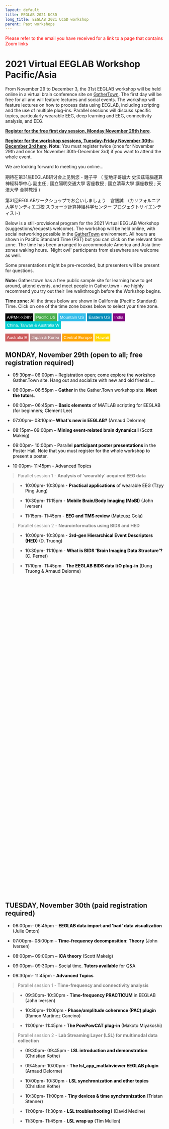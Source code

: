 ```yaml
---
layout: default
title: EEGLAB 2021 UCSD
long_title: EEGLAB 2021 UCSD workshop
parent: Past workshops
---
```

<!-- 
layout: redirect
redirect_link: https://sites.google.com/ucsd.edu/eeglab2020/eeglab-workshop -->

<font color=red>Please refer to the email you have received for a link to a page that contains Zoom links</font>

# 2021 Virtual EEGLAB Workshop Pacific/Asia

From November 29 to December 3, the 31st EEGLAB workshop will be held online in a virtual brain conference site on [GatherTown](https://gather.town/). The first day will be free for all and will feature lectures and social events. The workshop will feature lectures on how to process data using EEGLAB, including scripting and the use of multiple plug-ins. Parallel sessions will discuss specific topics, particularly wearable EEG, deep learning and EEG, connectivity analysis, and EEG.
 
[<b>Register for the free first day session, Monday November 29th here</b>](https://www.eventbrite.com/e/eeglab-workshop-day-1-free-tickets-182128179287).

[<b>Register for the workshop sessions, Tuesday-Friday November 30th-December 3rd here</b>](https://na.eventscloud.com/ereg/index.php?eventid=641115&). **Note:** You must register twice (once for November 29th and once for November 30th-December 3rd) if you want to attend the whole event.

We are looking forward to meeting you online...

期待在第31届EEGLAB研讨会上见到您 - 鍾子平 （ 聖地牙哥加大 史沃茲電腦運算神經科學中心 副主任 ;  國立陽明交通大學 客座教授 ;  國立清華大學 講座教授 ;  天津大學 合聘教授 )

第31回EEGLABワークショップでお会いしましょう　宮腰誠　(カリフォルニア大学サンディエゴ校 スウォーツ計算神経科学センター プロジェクトサイエンティスト)

Below is a still-provisional program for the 2021 Virtual EEGLAB Workshop (suggestions/requests welcome). The workshop will be held online, with social networking possible in the [GatherTown](https://gather.town/) environment. All hours are shown in Pacific Standard Time (PST) but you can click on the relevant time zone. The time has been arranged to accommodate America and Asia time zones waking hours. 'Night owl' participants from elsewhere are welcome as well.

Some presentations might be pre-recorded, but presenters will be present for questions.

**Note:** Gather.town has a free public sample site for learning how to get around, attend events, and meet people in Gather.town - we highly recommend you try out their live walkthrough before the Workshop begins.

**Time zone:** All the times below are shown in California (Pacific Standard) Time. Click on one of the time zone boxes below to select your time zone. 

<button onclick="changeFormat()" style="background-color: Black; color: White; border: none; padding: 5px 5px; text-align: center;">A/PM<->24hr</button>
<button onclick="changeTimezone('PST')" style="background-color: #4CAF50; color: white; border: none; padding: 5px 5px; text-align: center;">Pacific US</button>
<button onclick="changeTimezoneFromBase('PST','MST')" style="background-color:#34bdeb; color: white; border: none; padding: 5px 5px; text-align: center;">Mountain US</button>
<button onclick="changeTimezoneFromBase('PST','EST')" style="background-color: #008CBA; color: white; border: none; padding: 5px 5px; text-align: center;">Eastern US</button>
<button onclick="changeTimezoneFromBase('PST','IST')" style="background-color:Purple; color: white; border: none; padding: 5px 5px; text-align: center;">India</button>
<button onclick="changeTimezoneFromBase('PST','CST')" style="background-color: #00CED1; color: white; border: none; padding: 5px 5px; text-align: center;">China, Taiwan & Australia W</button>
 
<button onclick="changeTimezoneFromBase('PST','AEST')" style="background-color:#CD5C5C; color: white; border: none; padding: 5px 5px; text-align: center;">Australia E</button>
<button onclick="changeTimezoneFromBase('PST','JST')" style="background-color:#BC8F8F; color: white; border: none; padding: 5px 5px; text-align: center;">Japan & Korea</button>
<button onclick="changeTimezoneFromBase('PST','CEST')" style="background-color:Orange; color: white; border: none; padding: 5px 5px; text-align: center;">Central Europe</button>
<button onclick="changeTimezoneFromBase('PST','HST')" style="background-color:#FFD700; color: white; border: none; padding: 5px 5px; text-align: center;">Hawaii</button>

## MONDAY, November 29th (open to all; free registration required)

<ul>
	<li>
		<p>
			<span style="color: black">
				<span class="time" data-timeformat="12hr" data-timezone="PST" data-date="2020-04-13">05:30pm</span>– 
				<span class="time" data-timeformat="12hr" data-timezone="PST" data-date="2020-04-13">06:00pm</span> – Registration open; come explore the workshop Gather.Town site. Hang out and socialize with new and old friends … 
			</span>
		</p>
	</li>
	<li>
		<p>
			<span style="color: black">
				<span class="time" data-timeformat="12hr" data-timezone="PST" data-date="2020-04-13">06:00pm</span>– 
				<span class="time" data-timeformat="12hr" data-timezone="PST" data-date="2020-04-13">06:55pm</span> – 
				<strong>Gather</strong> in the Gather.Town workshop site. 
				<strong>Meet the tutors</strong>. 
			</span>
		</p>
	</li>
	<li>
		<p>
			<span style="color: black">
				<span class="time" data-timeformat="12hr" data-timezone="PST" data-date="2020-04-13">06:00pm</span>– 
				<span class="time" data-timeformat="12hr" data-timezone="PST" data-date="2020-04-13">06:45pm</span> – 
				<strong>Basic elements</strong> of MATLAB scripting for EEGLAB (for beginners; Clement Lee) 
			</span>
		</p>
	</li>
	<li>
		<p>
			<span style="color: black">
				<span class="time" data-timeformat="12hr" data-timezone="PST" data-date="2020-04-13">07:00pm</span>– 
				<span class="time" data-timeformat="12hr" data-timezone="PST" data-date="2020-04-13">08:10pm</span>– 
				 <strong>What's new in EEGLAB?</strong> (Arnaud Delorme)
			</span>
		</p>
	</li>
	<li>
		<p>
			<span style="color: black">
				<span class="time" data-timeformat="12hr" data-timezone="PST" data-date="2020-04-13">08:15pm</span>– 
				<span class="time" data-timeformat="12hr" data-timezone="PST" data-date="2020-04-13">09:00pm</span> – 
				<strong>Mining event-related brain dynamics I</strong> (Scott Makeig) 
			</span>
		</p>
	</li>
	<li>
		<p>
			<span style="color: black">
				<span class="time" data-timeformat="12hr" data-timezone="PST" data-date="2020-04-13">09:00pm</span>- 
				<span class="time" data-timeformat="12hr" data-timezone="PST" data-date="2020-04-13">10:00pm</span> - Parallel 
				<strong>participant poster presentations</strong> in the Poster Hall. Note that you must register for the whole workshop to present a poster. 
			</span>
		</p>
	</li>
	<li>
		<p>
			<span style="color: black">
				<span class="time" data-timeformat="12hr" data-timezone="PST" data-date="2020-04-13">10:00pm</span>- 
				<span class="time" data-timeformat="12hr" data-timezone="PST" data-date="2020-04-13">11:45pm</span> - Advanced Topics 
			</span>
		</p>
	</li>
</ul>
<blockquote>
	<p>
		<span style="color: gray">Parallel session 1 - 
			<strong>Analysis of 'wearably' acquired EEG data</strong>
		</span>
	</p>
</blockquote>
<blockquote>
	<ul>
		<li>
			<span style="color: black">
				<span class="time" data-timeformat="12hr" data-timezone="PST" data-date="2020-04-13">10:00pm</span>- 
				<span class="time" data-timeformat="12hr" data-timezone="PST" data-date="2020-04-13">10:30pm</span> - 
				<strong>Practical applications</strong> of wearable EEG (Tzyy Ping Jung) 
			</span>
		</li>
	</ul>
</blockquote>
<blockquote>
	<ul>
		<li>
			<span style="color: black">
				<span class="time" data-timeformat="12hr" data-timezone="PST" data-date="2020-04-13">10:30pm</span>- 
				<span class="time" data-timeformat="12hr" data-timezone="PST" data-date="2020-04-13">11:15pm</span> - 
				<strong>Mobile Brain/Body Imaging (MoBI)</strong> (John Iversen) 
			</span>
		</li>
	</ul>
</blockquote>
<blockquote>
	<ul>
		<li>
			<span style="color: black">
				<span class="time" data-timeformat="12hr" data-timezone="PST" data-date="2020-04-13">11:15pm</span>- 
				<span class="time" data-timeformat="12hr" data-timezone="PST" data-date="2020-04-13">11:45pm</span> - 
				<strong>EEG and TMS review</strong> (Mateusz Gola) 
			</span>
		</li>
	</ul>
</blockquote>
<blockquote>
	<p>
		<span style="color: gray">Parallel session 2 - 
			<strong>Neuroinformatics using BIDS and HED</strong>
		</span>
	</p>
</blockquote>
<blockquote>
	<ul>
		<li>
			<span style="color: black">
				<span class="time" data-timeformat="12hr" data-timezone="PST" data-date="2020-04-13">10:00pm</span>- 
				<span class="time" data-timeformat="12hr" data-timezone="PST" data-date="2020-04-13">10:30pm</span> - 
				<strong>3rd-gen Hierarchical Event Descriptors (HED)</strong> (D. Truong)
			</span>
		</li>
	</ul>
</blockquote>
<blockquote>
	<ul>
		<li>
			<span style="color: black">
				<span class="time" data-timeformat="12hr" data-timezone="PST" data-date="2020-04-13">10:30pm</span>- 
				<span class="time" data-timeformat="12hr" data-timezone="PST" data-date="2020-04-13">11:10pm</span> - 
				<strong>What is BIDS 'Brain Imaging Data Structure'?</strong> (C. Pernet)  
			</span>
		</li>
	</ul>
</blockquote>
<blockquote>
	<ul>
		<li>
			<span style="color: black">
				<span class="time" data-timeformat="12hr" data-timezone="PST" data-date="2020-04-13">11:10pm</span>- 
				<span class="time" data-timeformat="12hr" data-timezone="PST" data-date="2020-04-13">11:45pm</span> - 
				<strong>The EEGLAB BIDS data I/O plug-in</strong> (Dung Truong &amp; Arnaud Delorme) 
			</span>
		</li>
	</ul>
</blockquote>
<h2 id="tuesday-november-30th-paid-registration-required">
	<a href="#tuesday-november-30th-paid-registration-required" class="anchor-heading" aria-labelledby="tuesday-november-30th-paid-registration-required">
		<svg viewBox="0 0 16 16" aria-hidden="true">
			<use xlink:href="#svg-link"></use>
		</svg>
	</a>
	<a href="#tuesday-november-30th-paid-registration-required" class="anchor-heading" aria-labelledby="tuesday-november-30th-paid-registration-required">
		<svg viewBox="0 0 16 16" aria-hidden="true">
			<use xlink:href="#svg-link"></use>
		</svg>
	</a> TUESDAY, November 30th (paid registration required) 
</h2>
<ul>
	<li>
		<p>
			<span style="color: black">
				<span class="time" data-timeformat="12hr" data-timezone="PST" data-date="2020-04-13">06:00pm</span>– 
				<span class="time" data-timeformat="12hr" data-timezone="PST" data-date="2020-04-13">06:45pm</span> – 
				<strong>EEGLAB data import and 'bad' data visualization</strong> (Julie Onton) 
			</span>
		</p>
	</li>
	<li>
		<p>
			<span style="color: black">
				<span class="time" data-timeformat="12hr" data-timezone="PST" data-date="2020-04-13">07:00pm</span>– 
				<span class="time" data-timeformat="12hr" data-timezone="PST" data-date="2020-04-13">08:00pm</span> – 
				<strong>Time-frequency decomposition: Theory</strong> (John Iversen) 
			</span>
		</p>
	</li>
	<li>
		<p>
			<span style="color: black">
				<span class="time" data-timeformat="12hr" data-timezone="PST" data-date="2020-04-13">08:00pm</span>– 
				<span class="time" data-timeformat="12hr" data-timezone="PST" data-date="2020-04-13">09:00pm</span> – 
				<strong>ICA theory</strong> (Scott Makeig) 
			</span>
		</p>
	</li>
	<li>
		<p>
			<span style="color: black">
				<span class="time" data-timeformat="12hr" data-timezone="PST" data-date="2020-04-13">09:00pm</span>– 
				<span class="time" data-timeformat="12hr" data-timezone="PST" data-date="2020-04-13">09:30pm</span> – Social time. 
				<strong>Tutors available</strong> for Q&amp;A 
			</span>
		</p>
	</li>
	<li>
		<p>
			<span style="color: black">
				<span class="time" data-timeformat="12hr" data-timezone="PST" data-date="2020-04-13">09:30pm</span>- 
				<span class="time" data-timeformat="12hr" data-timezone="PST" data-date="2020-04-13">11:45pm</span> - 
				<strong>Advanced Topics</strong>
			</span>
		</p>
	</li>
</ul>
<blockquote>
	<p>
		<span style="color: gray">Parallel session 1 - 
			<strong>Time-frequency and connectivity analysis</strong>
		</span>
	</p>
</blockquote>
<blockquote>
	<ul>
		<li>
			<span style="color: black">
				<span class="time" data-timeformat="12hr" data-timezone="PST" data-date="2020-04-13">09:30pm</span>- 
				<span class="time" data-timeformat="12hr" data-timezone="PST" data-date="2020-04-13">10:30pm</span> - 
				<strong>Time-frequency PRACTICUM</strong> in EEGLAB (John Iversen) 
			</span>
		</li>
	</ul>
</blockquote>
<blockquote>
	<ul>
		<li>
			<span style="color: black">
				<span class="time" data-timeformat="12hr" data-timezone="PST" data-date="2020-04-13">10:30pm</span>- 
				<span class="time" data-timeformat="12hr" data-timezone="PST" data-date="2020-04-13">11:00pm</span> - 
				<strong>Phase/amplitude coherence (PAC) plugin</strong> (Ramon Martinez Cancino) 
			</span>
		</li>
	</ul>
</blockquote>
<blockquote>
	<ul>
		<li>
			<span style="color: black">
				<span class="time" data-timeformat="12hr" data-timezone="PST" data-date="2020-04-13">11:00pm</span>- 
				<span class="time" data-timeformat="12hr" data-timezone="PST" data-date="2020-04-13">11:45pm</span> - 
				<strong>The PowPowCAT plug-in</strong> (Makoto Miyakoshi) 
			</span>
		</li>
	</ul>
</blockquote>
<blockquote>
	<p>
		<span style="color: gray">Parallel session 2 - 
			<strong>Lab Streaming Layer (LSL) for multimodal data collection</strong>
		</span>
	</p>
</blockquote>
<blockquote>
	<ul>
		<li>
			<span style="color: black">
				<span class="time" data-timeformat="12hr" data-timezone="PST" data-date="2020-04-13">09:30pm</span>- 
				<span class="time" data-timeformat="12hr" data-timezone="PST" data-date="2020-04-13">09:45pm</span> - 
				<strong>LSL introduction and demonstration</strong> (Christian Kothe) 
			</span>
		</li>
	</ul>
</blockquote>
<blockquote>
	<ul>
		<li>
			<span style="color: black">
				<span class="time" data-timeformat="12hr" data-timezone="PST" data-date="2020-04-13">09:45pm</span>- 
				<span class="time" data-timeformat="12hr" data-timezone="PST" data-date="2020-04-13">10:00pm</span> - 
				<strong>The lsl_app_matlabviewer EEGLAB plugin</strong> (Arnaud Delorme) 
			</span>
		</li>
	</ul>
</blockquote>
<blockquote>
	<ul>
		<li>
			<span style="color: black">
				<span class="time" data-timeformat="12hr" data-timezone="PST" data-date="2020-04-13">10:00pm</span>- 
				<span class="time" data-timeformat="12hr" data-timezone="PST" data-date="2020-04-13">10:30pm</span> - 
				<strong>LSL synchronization and other topics</strong> (Christian Kothe) 
			</span>
		</li>
	</ul>
</blockquote>
<blockquote>
	<ul>
		<li>
			<span style="color: black">
				<span class="time" data-timeformat="12hr" data-timezone="PST" data-date="2020-04-13">10:30pm</span>- 
				<span class="time" data-timeformat="12hr" data-timezone="PST" data-date="2020-04-13">11:00pm</span> - 
				<strong>Tiny devices &amp; time synchronization</strong> (Tristan Stenner) 
			</span>
		</li>
	</ul>
</blockquote>
<blockquote>
	<ul>
		<li>
			<span style="color: black">
				<span class="time" data-timeformat="12hr" data-timezone="PST" data-date="2020-04-13">11:00pm</span>- 
				<span class="time" data-timeformat="12hr" data-timezone="PST" data-date="2020-04-13">11:30pm</span> - 
				<strong>LSL troubleshooting I</strong> (David Medine) 
			</span>
		</li>
	</ul>
</blockquote>
<blockquote>
	<ul>
		<li>
			<span style="color: black">
				<span class="time" data-timeformat="12hr" data-timezone="PST" data-date="2020-04-13">11:30pm</span>- 
				<span class="time" data-timeformat="12hr" data-timezone="PST" data-date="2020-04-13">11:45pm</span> - 
				<strong>LSL wrap up</strong> (Tim Mullen) 
			</span>
		</li>
	</ul>
</blockquote>
<h2 id="wednesday-december-1st-paid-registration-required">
	<a href="#wednesday-december-1st-paid-registration-required" class="anchor-heading" aria-labelledby="wednesday-december-1st-paid-registration-required">
		<svg viewBox="0 0 16 16" aria-hidden="true">
			<use xlink:href="#svg-link"></use>
		</svg>
	</a>
	<a href="#wednesday-december-1st-paid-registration-required" class="anchor-heading" aria-labelledby="wednesday-december-1st-paid-registration-required">
		<svg viewBox="0 0 16 16" aria-hidden="true">
			<use xlink:href="#svg-link"></use>
		</svg>
	</a> WEDNESDAY, December 1st (paid registration required) 
</h2>
<ul>
	<li>
		<p>
			<span style="color: black">
				<span class="time" data-timeformat="12hr" data-timezone="PST" data-date="2020-04-13">06:00pm</span>– 
				<span class="time" data-timeformat="12hr" data-timezone="PST" data-date="2020-04-13">06:45pm</span> – 
				<strong>ICA decomposition PRACTICUM</strong> (Julie Onton) 
			</span>
		</p>
	</li>
	<li>
		<p>
			<span style="color: black">
				<span class="time" data-timeformat="12hr" data-timezone="PST" data-date="2020-04-13">07:00pm</span>– 
				<span class="time" data-timeformat="12hr" data-timezone="PST" data-date="2020-04-13">08:00pm</span> – 
				<strong>Forward &amp; inverse head modeling</strong> (Zeynep Akalin Acar) 
			</span>
		</p>
	</li>
	<li>
		<p>
			<span style="color: black">
				<span class="time" data-timeformat="12hr" data-timezone="PST" data-date="2020-04-13">08:00pm</span>– 
				<span class="time" data-timeformat="12hr" data-timezone="PST" data-date="2020-04-13">09:00pm</span> – 
				<strong>EEG connectivity analysis</strong> (Tim Mullen) 
			</span>
		</p>
	</li>
	<li>
		<p>
			<span style="color: black">
				<span class="time" data-timeformat="12hr" data-timezone="PST" data-date="2020-04-13">09:00pm</span>– 
				<span class="time" data-timeformat="12hr" data-timezone="PST" data-date="2020-04-13">09:30pm</span> – Social time. 
				<strong>Tutors available</strong> for Q&amp;A. 
			</span>
		</p>
	</li>
	<li>
		<p>
			<span style="color: black">
				<span class="time" data-timeformat="12hr" data-timezone="PST" data-date="2020-04-13">09:30pm</span>- 
				<span class="time" data-timeformat="12hr" data-timezone="PST" data-date="2020-04-13">11:45pm</span> - 
				<strong>Advanced Topics</strong>
			</span>
		</p>
	</li>
</ul>
<blockquote>
	<p>
		<span style="color: gray">Parallel session 1 
			<strong>NFT/NIST high-res. source imaging plug-ins</strong>
		</span>
	</p>
</blockquote>
<blockquote>
	<ul>
		<li>
			<span style="color: black">
				<span class="time" data-timeformat="12hr" data-timezone="PST" data-date="2020-04-13">09:30pm</span>- 
				<span class="time" data-timeformat="12hr" data-timezone="PST" data-date="2020-04-13">10:00pm</span> - 
				<strong>High-resolution source imaging</strong> (Zeynep Akalin Acar) 
			</span>
		</li>
	</ul>
</blockquote>
<blockquote>
	<ul>
		<li>
			<span style="color: black">
				<span class="time" data-timeformat="12hr" data-timezone="PST" data-date="2020-04-13">10:00pm</span>- 
				<span class="time" data-timeformat="12hr" data-timezone="PST" data-date="2020-04-13">11:45pm</span>- 
				<strong>NFT/NIST demo and PRACTICUM</strong> (Zeynep Akalin Acar) 
			</span>
		</li>
	</ul>
</blockquote>
<blockquote>
	<p>
		<span style="color: gray">Parallel session 2 - 
			<strong>Connectivity analysis</strong>
		</span>
	</p>
</blockquote>
<blockquote>
	<ul>
		<li>
			<span style="color: black">
				<span class="time" data-timeformat="12hr" data-timezone="PST" data-date="2020-04-13">09:30pm</span>- 
				<span class="time" data-timeformat="12hr" data-timezone="PST" data-date="2020-04-13">10:00pm</span> - 
				<strong>The DIPFIT and ROIconnect plug-ins</strong> (Arnaud Delorme) 
			</span>
		</li>
	</ul>
</blockquote>
<blockquote>
	<ul>
		<li>
			<span style="color: black">
				<span class="time" data-timeformat="12hr" data-timezone="PST" data-date="2020-04-13">10:00pm</span>- 
				<span class="time" data-timeformat="12hr" data-timezone="PST" data-date="2020-04-13">10:45pm</span> - 
				<strong>Connectivity analysis using SIFT</strong> (Tim Mullen) 
			</span>
		</li>
	</ul>
</blockquote>
<blockquote>
	<ul>
		<li>
			<span style="color: black">
				<span class="time" data-timeformat="12hr" data-timezone="PST" data-date="2020-04-13">10:45pm</span>- 
				<span class="time" data-timeformat="12hr" data-timezone="PST" data-date="2020-04-13">11:45pm</span>- 
				<strong>SIFT PRACTICUM</strong> (Tim Mullen) 
			</span>
		</li>
	</ul>
</blockquote>
<h2 id="thursday-december-2nd-paid-registration-required">
	<a href="#thursday-december-2nd-paid-registration-required" class="anchor-heading" aria-labelledby="thursday-december-2nd-paid-registration-required">
		<svg viewBox="0 0 16 16" aria-hidden="true">
			<use xlink:href="#svg-link"></use>
		</svg>
	</a>
	<a href="#thursday-december-2nd-paid-registration-required" class="anchor-heading" aria-labelledby="thursday-december-2nd-paid-registration-required">
		<svg viewBox="0 0 16 16" aria-hidden="true">
			<use xlink:href="#svg-link"></use>
		</svg>
	</a> THURSDAY, December 2nd (paid registration required) 
</h2>
<ul>
	<li>
		<p>
			<span style="color: black">
				<span class="time" data-timeformat="12hr" data-timezone="PST" data-date="2020-04-13">06:00pm</span>– 
				<span class="time" data-timeformat="12hr" data-timezone="PST" data-date="2020-04-13">06:45pm</span> – 
				<strong>ICA clustering PRACTICUM</strong> (Julie Onton) 
			</span>
		</p>
	</li>
	<li>
		<p>
			<span style="color: black">
				<span class="time" data-timeformat="12hr" data-timezone="PST" data-date="2020-04-13">07:00pm</span>- 
				<span class="time" data-timeformat="12hr" data-timezone="PST" data-date="2020-04-13">08:00pm</span> – 
				<strong>EEGLAB group analysis</strong> (Arnaud Delorme) 
			</span>
		</p>
	</li>
	<li>
		<p>
			<span style="color: black">
				<span class="time" data-timeformat="12hr" data-timezone="PST" data-date="2020-04-13">08:00pm</span>- 
				<span class="time" data-timeformat="12hr" data-timezone="PST" data-date="2020-04-13">09:00pm</span> – 
				<strong>Multiple comparisons corrections and the use of bootstrap</strong> (Cyril Pernet) 
			</span>
		</p>
	</li>
	<li>
		<p>
			<span style="color: black">
				<span class="time" data-timeformat="12hr" data-timezone="PST" data-date="2020-04-13">09:00pm</span>– 
				<span class="time" data-timeformat="12hr" data-timezone="PST" data-date="2020-04-13">09:30pm</span> – Social time. 
				<strong>Tutors available</strong> for Q&amp;A. 
			</span>
		</p>
	</li>
	<li>
		<p>
			<span style="color: black">
				<span class="time" data-timeformat="12hr" data-timezone="PST" data-date="2020-04-13">09:30pm</span>- 
				<span class="time" data-timeformat="12hr" data-timezone="PST" data-date="2020-04-13">11:45pm</span> - 
				<strong>Advanced Topics</strong>
			</span>
		</p>
	</li>
</ul>
<blockquote>
	<p>
		<span style="color: gray">Parallel session 1 - 
			<strong>Linear statistical modeling of EEG data</strong>
		</span>
	</p>
</blockquote>
<blockquote>
	<ul>
		<li>
			<span style="color: black">
				<span class="time" data-timeformat="12hr" data-timezone="PST" data-date="2020-04-13">09:30pm</span>- 
				<span class="time" data-timeformat="12hr" data-timezone="PST" data-date="2020-04-13">10:00pm</span> - 
				<strong>Introduction to linear modeling</strong> (Arnaud Delorme) 
			</span>
		</li>
	</ul>
</blockquote>
<blockquote>
	<ul>
		<li>
			<span style="color: black">
				<span class="time" data-timeformat="12hr" data-timezone="PST" data-date="2020-04-13">10:00pm</span>- 
				<span class="time" data-timeformat="12hr" data-timezone="PST" data-date="2020-04-13">10:30pm</span> - 
				<strong>Statistics using linear modeling</strong> (Cyril Pernet) 
			</span>
		</li>
	</ul>
</blockquote>
<blockquote>
	<ul>
		<li>
			<span style="color: black">
				<span class="time" data-timeformat="12hr" data-timezone="PST" data-date="2020-04-13">10:30pm</span>- 
				<span class="time" data-timeformat="12hr" data-timezone="PST" data-date="2020-04-13">11:45pm</span> - 
				<strong>EEGLAB LIMO plug-in PRACTICUM</strong> (Cyril Pernet &amp; Arnaud Delorme) 
			</span>
		</li>
	</ul>
</blockquote>
<blockquote>
	<p>
		<span style="color: gray">Parallel session 2 - 
			<strong>Advanced ICA analysis</strong>
		</span>
	</p>
</blockquote>
<blockquote>
	<ul>
		<li>
			<span style="color: black">
				<span class="time" data-timeformat="12hr" data-timezone="PST" data-date="2020-04-13">09:30pm</span>- 
				<span class="time" data-timeformat="12hr" data-timezone="PST" data-date="2020-04-13">10:15pm</span> - 
				<strong>AMICA and AMICA Tools</strong> (Scott Makeig &amp; Jason Palmer) 
			</span>
		</li>
	</ul>
</blockquote>
<blockquote>
	<ul>
		<li>
			<span style="color: black">
				<span class="time" data-timeformat="12hr" data-timezone="PST" data-date="2020-04-13">10:15pm</span>- 
				<span class="time" data-timeformat="12hr" data-timezone="PST" data-date="2020-04-13">10:45pm</span> - 
				<strong>IMAT: Independent Modulator Analysis plug-in</strong> (Wagner &amp; Onton) 
			</span>
		</li>
	</ul>
</blockquote>
<blockquote>
	<ul>
		<li>
			<span style="color: black">
				<span class="time" data-timeformat="12hr" data-timezone="PST" data-date="2020-04-13">10:45pm</span>- 
				<span class="time" data-timeformat="12hr" data-timezone="PST" data-date="2020-04-13">11:45pm</span> - 
				<strong>ICA reliability analysis</strong> (Fiorenzo Artoni) 
			</span>
		</li>
	</ul>
</blockquote>
<h2 id="friday-december-3rd-paid-registration-required">
	<a href="#friday-december-3rd-paid-registration-required" class="anchor-heading" aria-labelledby="friday-december-3rd-paid-registration-required">
		<svg viewBox="0 0 16 16" aria-hidden="true">
			<use xlink:href="#svg-link"></use>
		</svg>
	</a>
	<a href="#friday-december-3rd-paid-registration-required" class="anchor-heading" aria-labelledby="friday-december-3rd-paid-registration-required">
		<svg viewBox="0 0 16 16" aria-hidden="true">
			<use xlink:href="#svg-link"></use>
		</svg>
	</a> FRIDAY, December 3rd (paid registration required) 
</h2>
<ul>
	<li>
		<p>
			<span style="color: black">
				<span class="time" data-timeformat="12hr" data-timezone="PST" data-date="2020-04-13">06:00pm</span>– 
				<span class="time" data-timeformat="12hr" data-timezone="PST" data-date="2020-04-13">06:45pm</span> – Network. 
				<strong>Tutors available</strong> for Q&amp;A. 
			</span>
		</p>
	</li>
	<li>
		<p>
			<span style="color: black">
				<span class="time" data-timeformat="12hr" data-timezone="PST" data-date="2020-04-13">07:00pm</span>– 
				<span class="time" data-timeformat="12hr" data-timezone="PST" data-date="2020-04-13">08:30pm</span> – 
				<strong>Mining event-related brain dynamics II</strong> (Scott Makeig) 
			</span>
		</p>
	</li>
	<li>
		<p>
			<span style="color: black">
				<span class="time" data-timeformat="12hr" data-timezone="PST" data-date="2020-04-13">08:30pm</span>– 
				<span class="time" data-timeformat="12hr" data-timezone="PST" data-date="2020-04-13">09:00pm</span> – 
				<strong>Deep learning for EEG - the HBN benchmark dataset</strong> (Delorme) 
			</span>
		</p>
	</li>
	<li>
		<p>
			<span style="color: black">
				<span class="time" data-timeformat="12hr" data-timezone="PST" data-date="2020-04-13">09:00pm</span>– 
				<span class="time" data-timeformat="12hr" data-timezone="PST" data-date="2020-04-13">09:30pm</span> – Social time. 
				<strong>Tutors available</strong> for Q&amp;A. 
			</span>
		</p>
	</li>
	<li>
		<p>
			<span style="color: black">
				<span class="time" data-timeformat="12hr" data-timezone="PST" data-date="2020-04-13">09:30pm</span>- 
				<span class="time" data-timeformat="12hr" data-timezone="PST" data-date="2020-04-13">11:45pm</span> - Advanced Topics 
			</span>
		</p>
	</li>
</ul>
<blockquote>
	<p>
		<span style="color: gray">Parallel session 1 - 
			<strong>Group analysis, pipelines, and scripting in EEGLAB</strong>
		</span>
	</p>
</blockquote>
<blockquote>
	<ul>
		<li>
			<span style="color: black">
				<span class="time" data-timeformat="12hr" data-timezone="PST" data-date="2020-04-13">09:30pm</span>- 
				<span class="time" data-timeformat="12hr" data-timezone="PST" data-date="2020-04-13">10:00pm</span> - 
				<strong>Creating an EEGLAB STUDY</strong> (Arnaud Delorme) 
			</span>
		</li>
	</ul>
</blockquote>
<blockquote>
	<ul>
		<li>
			<span style="color: black">
				<span class="time" data-timeformat="12hr" data-timezone="PST" data-date="2020-04-13">10:00pm</span>- 
				<span class="time" data-timeformat="12hr" data-timezone="PST" data-date="2020-04-13">10:45pm</span>- 
				<strong>Working with EEGLAB studies, PRACTICUM</strong> (Arnaud Delorme) 
			</span>
		</li>
	</ul>
</blockquote>
<blockquote>
	<ul>
		<li>
			<span style="color: black">
				<span class="time" data-timeformat="12hr" data-timezone="PST" data-date="2020-04-13">10:45pm</span>- 
				<span class="time" data-timeformat="12hr" data-timezone="PST" data-date="2020-04-13">11:15pm</span>- 
				<strong>Scripting with EEGLAB studies, PRACTICUM</strong> (Arnaud Delorme) 
			</span>
		</li>
	</ul>
</blockquote>
<blockquote>
	<ul>
		<li>
			<span style="color: black">
				<span class="time" data-timeformat="12hr" data-timezone="PST" data-date="2020-04-13">11:15pm</span>- 
				<span class="time" data-timeformat="12hr" data-timezone="PST" data-date="2020-04-13">11:45pm</span> - 
				<strong>EEGLAB and high-performance computing</strong> (Arnaud Delorme) 
			</span>
		</li>
	</ul>
</blockquote>
<blockquote>
	<p>
		<span style="color: gray">Parallel session 2 
			<strong>Automated artifact rejection and component classification</strong>
		</span>
	</p>
</blockquote>
<blockquote>
	<ul>
		<li>
			<span style="color: black">
				<span class="time" data-timeformat="12hr" data-timezone="PST" data-date="2020-04-13">09:30pm</span>- 
				<span class="time" data-timeformat="12hr" data-timezone="PST" data-date="2020-04-13">10:00pm</span> - 
				<strong>Artifact Subspace reconstruction</strong> (Christian Kothe) 
			</span>
		</li>
	</ul>
</blockquote>
<blockquote>
	<ul>
		<li>
			<span style="color: black">
				<span class="time" data-timeformat="12hr" data-timezone="PST" data-date="2020-04-13">10:00pm</span>- 
				<span class="time" data-timeformat="12hr" data-timezone="PST" data-date="2020-04-13">10:20pm</span> - 
				<strong>ASR performance analysis I</strong> (Fiorenzo Artoni) 
			</span>
		</li>
	</ul>
</blockquote>
<blockquote>
	<ul>
		<li>
			<span style="color: black">
				<span class="time" data-timeformat="12hr" data-timezone="PST" data-date="2020-04-13">10:20pm</span>- 
				<span class="time" data-timeformat="12hr" data-timezone="PST" data-date="2020-04-13">10:40pm</span> - 
				<strong>ASR performance analysis II</strong> (Chiyuan Chang) 
			</span>
		</li>
	</ul>
</blockquote>
<blockquote>
	<ul>
		<li>
			<span style="color: black">
				<span class="time" data-timeformat="12hr" data-timezone="PST" data-date="2020-04-13">10:40pm</span>- 
				<span class="time" data-timeformat="12hr" data-timezone="PST" data-date="2020-04-13">11:45pm</span> - 
				<strong>ICLabel for classifying independent components</strong> (Luca Pion Tonachini) 
			</span>
		</li>
	</ul>
</blockquote>
<ul>
	<li>
		<p>
			<span style="color: black">
				<span class="time" data-timeformat="12hr" data-timezone="PST" data-date="2020-04-13">12:00pm</span>– 
				<span class="time" data-timeformat="12hr" data-timezone="PST" data-date="2020-04-13">12:45pm</span>– 
				<strong>Participant presentations and general discussion</strong> (All) 
			</span>
		</p>
	</li>
	<li>
		<p>
			<span style="color: black">
				<span class="time" data-timeformat="12hr" data-timezone="PST" data-date="2020-04-13">12:45pm</span>– 
				<span class="time" data-timeformat="12hr" data-timezone="PST" data-date="2020-04-13">01:00am</span>– Close 
			</span>
		</p>
	</li>
</ul>
 <b>Sponsored by:</b>

[<img src="/assets/images/mbt_logo.png" width="192" height="108" />](https://mbraintrain.com/)
	
[<img src="https://brainproducts-asia.com/wp-content/uploads/2020/01/cropped-L_BP_Asia_360x70.png" width="360" height="70" />](https://brainproducts-asia.com/)
